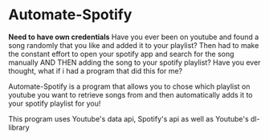 # Automate-Spotify
**Need to have own credentials**
Have you ever been on youtube and found a song randomly that you like and added it to your playlist? Then had to make the constant effort to open your spotify app and search for the song manually AND THEN adding the song to your spotify playlist?
Have you ever thought, what if i had a program that did this for me?

Automate-Spotify is a program that allows you to chose which playlist on youtube you want to retrieve songs from and then automatically adds it to your spotify playlist for you!

This program uses Youtube's data api, Spotify's api as well as Youtube's dl-library
